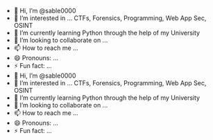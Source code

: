 - 👋 Hi, I’m @sable0000
- 👀 I’m interested in ... CTFs, Forensics, Programming, Web App Sec, OSINT
- 🌱 I’m currently learning Python through the help of my University
- 💞️ I’m looking to collaborate on ...
- 📫 How to reach me ...
- 😄 Pronouns: ...
- ⚡ Fun fact: ...
- 👋 Hi, I’m @sable0000
- 👀 I’m interested in ... CTFs, Forensics, Programming, Web App Sec, OSINT
- 🌱 I’m currently learning Python through the help of my University
- 💞️ I’m looking to collaborate on ...
- 📫 How to reach me ...
- 😄 Pronouns: ...
- ⚡ Fun fact: ...
<!---
sable0000/sable0000 is a ✨ special ✨ repository because its `README.md` (this file) appears on your GitHub profile.
You can click the Preview link to take a look at your changes.
--->
